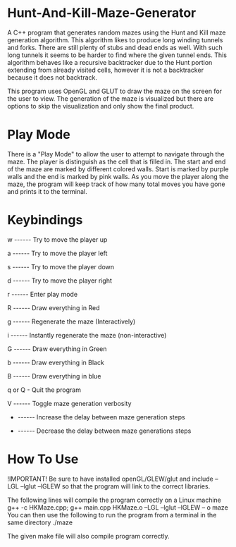 # Hunt-And-Kill-Maze-Generator
A C++ program that generates random mazes using the Hunt and Kill maze generation algorithm. This algorithm likes to produce long winding tunnels and forks. There are still plenty of stubs and dead ends as well. With such long tunnels it seems to be harder to find where the given tunnel ends. This algorithm behaves like a recursive backtracker due to the Hunt portion extending from already visited cells, however it is not a backtracker because it does not backtrack.

This program uses OpenGL and GLUT to draw the maze on the screen for the user to view. The generation of the maze is visualized but there are options to skip the visualization and only show the final product.

# Play Mode
There is a "Play Mode" to allow the user to attempt to navigate through the maze. The player is distinguish as the cell that is filled in. The start and end of the maze are marked by different colored walls. Start is marked by purple walls and the end is marked by pink walls. As you move the player along the maze, the program will keep track of how many total moves you have gone and prints it to the terminal.

# Keybindings
  w ------ Try to move the player up
  
  a ------ Try to move the player left
  
  s ------ Try to move the player down
  
  d	------ Try to move the player right
  
  r ------ Enter play mode
  
  R	------ Draw everything in Red
  
  g	------ Regenerate the maze (Interactively)
  
  i	------ Instantly regenerate the maze (non-interactive)
  
  G	------ Draw everything in Green
  
  b	------ Draw everything in Black
  
  B	------ Draw everything in blue
  
  q or Q - Quit the program	
  
  V	------ Toggle maze generation verbosity
  
  + ------ Increase the delay between maze generation steps
  
  - ------ Decrease the delay between maze generations steps

# How To Use
!IMPORTANT!
Be sure to have installed openGL/GLEW/glut and include –LGL –lglut –lGLEW so that the program will link to the correct libraries.

The following lines will compile the program correctly on a Linux machine
  g++ -c HKMaze.cpp; 
  g++ main.cpp HKMaze.o –LGL –lglut –lGLEW – o maze
You can then use the following to run the program from a terminal in the same directory
  ./maze

The given make file will also compile program correctly.
